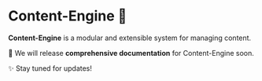 # Content-Engine 🚀

**Content-Engine** is a modular and extensible system for managing content.  

📄 We will release **comprehensive documentation** for Content-Engine soon.

✨ Stay tuned for updates!

